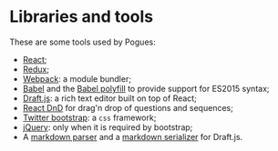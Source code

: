 # Libraries and tools

These are some tools used by Pogues:
- [React](https://facebook.github.io/react/);
- [Redux](https://github.com/reactjs/redux);
- [Webpack](https://webpack.github.io/): a module bundler;
- [Babel](https://babeljs.io/) and the [Babel polyfill](https://babeljs.io/docs/usage/polyfill/) to provide support for ES2015 syntax;
- [Draft.js](https://facebook.github.io/draft-js/): a rich text editor built on top of React;
- [React DnD](https://github.com/react-dnd/react-dnd) for drag'n drop of questions and sequences;
- [Twitter bootstrap](http://getbootstrap.com/): a `css` framework;
- [jQuery](https://jquery.com/): only when it is required by bootstrap;
- A [markdown parser](https://github.com/sstur/draft-js-import-markdown) and a [markdown serializer](https://github.com/sstur/draft-js-export-markdown) for Draft.js.
